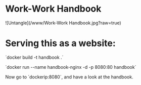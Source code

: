 # Work-Work Handbook

![Untangle](/www/Work-Work Handbook.jpg?raw=true)


# Serving this as a website:

´docker build -t handbook .´

´docker run --name handbook-nginx -d -p 8080:80 handbook´

Now go to ´dockerip:8080´, and have a look at the handbook.


